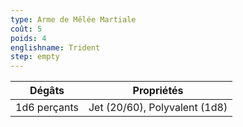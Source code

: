 ```yaml
---
type: Arme de Mêlée Martiale
coût: 5
poids: 4
englishname: Trident
step: empty
---
```


| Dégâts       | Propriétés                    |
| ------------ | ----------------------------- |
| 1d6 perçants | Jet (20/60), Polyvalent (1d8) |
